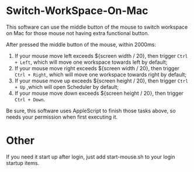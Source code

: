 # Switch-WorkSpace-On-Mac
This software can use the middle button of the mouse to switch workspace on Mac for those mouse not having extra functional button.

After pressed the middle button of the mouse, within 2000ms:
1. If your mouse move left exceeds ${screen width / 20}, then trigger `Ctrl + Left`, which will move one workspace towards left by default;
2. If your mouse move right exceeds ${screen width / 20}, then trigger `Ctrl + Right`, which will move one workspace towards right by default;
3. If your mouse move up exceeds ${screen height / 20}, then trigger `Ctrl + Up` ,which will open Scheduler by default;
4. If your mouse move down exceeds ${screen height / 20}, then trigger `Ctrl + Down`.

Be sure, this software uses AppleScript to finish those tasks above, so needs your permission when first executing it.

# Other
If you need it start up after login, just add start-mouse.sh to your login startup items.
